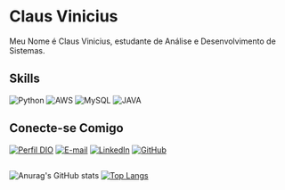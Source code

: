 # **Claus Vinicius**
Meu Nome é Claus Vinicius, estudante de Análise e Desenvolvimento de Sistemas.

## Skills 
![Python](https://img.shields.io/badge/Python-000?style=for-the-badge&logo=python)
![AWS](https://img.shields.io/badge/AWS-%23FF9900.svg?style=for-the-badge&logo=amazon-aws&logoColor=white)
![MySQL](https://img.shields.io/badge/MySQL-00000F?style=for-the-badge&logo=mysql&logoColor=white)
![JAVA](https://img.shields.io/badge/Java-ED8B00?style=for-the-badge&logo=java&logoColor=white)


## Conecte-se Comigo
[![Perfil DIO](https://img.shields.io/badge/-Meu%20Perfil%20na%20DIO-30A3DC?style=for-the-badge)](https://web.dio.me/users/claus_vinicius)
[![E-mail](https://img.shields.io/badge/Gmail-D14836?style=for-the-badge&logo=gmail&logoColor=white)](mailto:clausvinicius1990@gmail.com)
[![LinkedIn](https://img.shields.io/badge/-LinkedIn-000?style=for-the-badge&logo=linkedin&logoColor=30A3DC)](https://www.linkedin.com/in/claus-santos/)
[![GitHub](https://img.shields.io/badge/GitHub-000?style=for-the-badge&logo=GitHub&logoColor=0E76A8)](
https://github.com/clausvinicius)

##
![Anurag's GitHub stats](https://github-readme-stats.vercel.app/api?username=clausvinicius&show_icons=true&theme=radical)
[![Top Langs](https://github-readme-stats.vercel.app/api/top-langs/?username=clausvinicius&layout=compact&theme=radical)](https://github.com/clausvinicius/github-readme-stats)
